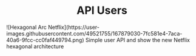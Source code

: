 <h1 align="center"> API Users </h1>
![Hexagonal Arc Netflix](https://user-images.githubusercontent.com/49521755/167879030-7fc581e4-7aca-40a6-9fcc-cc0faf449794.png)
Simple user API and show the new Netflix hexagonal architecture
